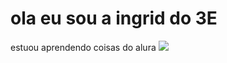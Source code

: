 # ola eu sou a ingrid do 3E 
estuou aprendendo coisas do alura 
![](https://media1.tenor.com/m/E34VoRSgpd8AAAAC/belle-beauty-and-the-beast.gif)
